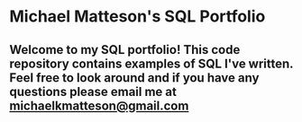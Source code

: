 # Michael Matteson's SQL Portfolio

## Welcome to my SQL portfolio! This code repository contains examples of SQL I've written. Feel free to look around and if you have any questions please email me at michaelkmatteson@gmail.com
